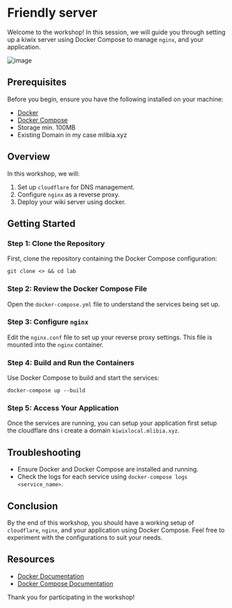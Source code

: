 # Friendly server

Welcome to the workshop! In this session, we will guide you through setting up a kiwix server using Docker Compose to manage `nginx`, and your application.

![image](https://github.com/user-attachments/assets/efcb7460-b0b4-40ae-9d78-26c59bb3443d)

## Prerequisites

Before you begin, ensure you have the following installed on your machine:

- [Docker](https://docs.docker.com/get-docker/)
- [Docker Compose](https://docs.docker.com/compose/install/)
- Storage min. 100MB
- Existing Domain in my case mlibia.xyz
## Overview

In this workshop, we will:

1. Set up `cloudflare` for DNS management.
2. Configure `nginx` as a reverse proxy.
3. Deploy your wiki server using docker.

## Getting Started

### Step 1: Clone the Repository

First, clone the repository containing the Docker Compose configuration:

`git clone <> && cd lab`

### Step 2: Review the Docker Compose File

Open the `docker-compose.yml` file to understand the services being set up.

### Step 3: Configure `nginx`

Edit the `nginx.conf` file to set up your reverse proxy settings. This file is mounted into the `nginx` container.

### Step 4: Build and Run the Containers

Use Docker Compose to build and start the services:

`docker-compose up --build`

### Step 5: Access Your Application

Once the services are running, you can setup your application first setup the cloudflare dns i create a domain `kiwixlocal.mlibia.xyz`.

## Troubleshooting

- Ensure Docker and Docker Compose are installed and running.
- Check the logs for each service using `docker-compose logs <service_name>`.

## Conclusion

By the end of this workshop, you should have a working setup of `cloudflare`, `nginx`, and your application using Docker Compose. Feel free to experiment with the configurations to suit your needs.

## Resources

- [Docker Documentation](https://docs.docker.com/)
- [Docker Compose Documentation](https://docs.docker.com/compose/)

Thank you for participating in the workshop!
